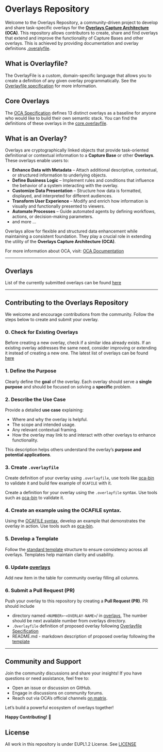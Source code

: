 # Overlays Repository

Welcome to the Overlays Repository, a community-driven project to develop and share task-specific overlays for the **[Overlays Capture Architecture](https://oca.colossi.network) (OCA)**. This repository allows contributors to create, share and find overlays that extend and improve the functionality of Capture Bases and other overlays. This is achieved by providing documentation and overlay definitions [.overalyfile](https://oca.colossi.network/specification/overlayfile).

## What is Overlayfile?

The OverlayFile is a custom, domain-specific language that allows you to create a definition of any given overlay programmatically. See the [Overlayfile specification](https://oca.colossi.network/specification/overlayfile) for more information.

## Core Overlays

The [OCA Specification](https://oca.colossi.network/specification/) defines 13 distinct overlays as a baseline for anyone who would like to build their own semantic stack. You can find the definitions of these overlays in the [core.overlayfile](/core.overlayfile).


## What is an Overlay?

Overlays are cryptographically linked objects that provide task-oriented definitional or contextual information to a **Capture Base** or other **Overlays**. These overlays enable users to:

- **Enhance Data with Metadata** – Attach additional descriptive, contextual, or structured information to underlying objects.
- **Define Business Logic** – Implement rules and conditions that influence the behavior of a system interacting with the overlay.
- **Customize Data Presentation** – Structure how data is formatted, displayed, and interpreted for different audiences.
- **Transform User Experience** – Modify and enrich how information is visually and functionally presented to viewers.
- **Automate Processes** – Guide automated agents by defining workflows, actions, or decision-making parameters.
- and more ...

Overlays allow for flexible and structured data enhancement while maintaining a consistent foundation. They play a crucial role in extending the utility of the **Overlays Capture Architecture (OCA)**.

For more information about OCA, visit: [OCA Documentation](https://oca.colossi.network)

---

## Overlays

List of the currently submitted overlays can be found [here](/overlays.md)

---

## Contributing to the Overlays Repository

We welcome and encourage contributions from the community. Follow the steps below to create and submit your overlay.

### 0. Check for Existing Overlays

Before creating a new overlay, check if a similar idea already exists. If an existing overlay addresses the same need, consider improving or extending it instead of creating a new one.
The latest list of overlays can be found [here](/overlays.md)

### 1. Define the Purpose
Clearly define the **goal** of the overlay. Each overlay should serve a **single purpose** and should be focused on solving a **specific** problem.

### 2. Describe the Use Case
Provide a detailed **use case** explaining:
- Where and why the overlay is helpful.
- The scope and intended usage.
- Any relevant contextual framing.
- How the overlay may link to and interact with other overlays to enhance functionality.

This description helps others understand the overlay’s **purpose and potential applications**.

### 3. Create `.overlayfile`

Create definition of your overlay using `.overlayfile`, use tools like [oca-bin](https://github.com/THCLab/oca-bin/releases) to validate it and build few example of `OCAFILE` with it.

Create a definition for your overlay using the `.overlayfile` syntax. Use tools such as [oca-bin](https://github.com/THCLab/oca-bin/releases) to validate it.

### 4. Create an example using the OCAFILE syntax.
Using the [OCAFILE syntax](https://oca.colossi.network/specification/ocafile.html), develop an example that demonstrates the overlay in action. Use tools such as [oca-bin](https://github.com/THCLab/oca-bin/releases).

### 5. Develop a Template
Follow the [standard template](/template.md) structure to ensure consistency across all overlays. Templates help maintain clarity and usability.

### 6. Update [overlays](/overlays.md)

Add new item in the table for community overlay filling all columns.

### 6. Submit a Pull Request (PR)
Push your overlay to this repository by creating a **Pull Request (PR)**.
PR should include
- directory named `<NUMBER>`-`<OVERLAY-NAME>`/ in [overlays](/overlays), The number should be next available number from overlays directory.
- `.Overlayfile` definition of proposed overlay following [Overlayfile Specification](https://oca.colossi.network/specification/overlayfile)
- README.md - markdown description of proposed overlay following the [template](/template.md)

---

## Community and Support

Join the community discussions and share your insights! If you have questions or need assistance, feel free to:
- Open an issue or discussion on GitHub.
- Engage in discussions on community forums.
- Reach out via OCA’s official channels [on matrix](https://matrix.to/#/#oca-community:matrix.org).

Let’s build a powerful ecosystem of overlays together!

**Happy Contributing!** 🚀

## License

All work in this repository is under EUPL1.2 License. See [LICENSE](/LICENSE)
